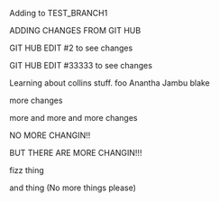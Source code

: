 Adding to TEST_BRANCH1

ADDING CHANGES FROM GIT HUB

GIT HUB EDIT #2 to see changes

GIT HUB EDIT #33333 to see changes

Learning about collins stuff.
foo
Anantha Jambu
blake

more changes

more and more and more changes


NO MORE CHANGIN!!

BUT THERE ARE MORE CHANGIN!!!

fizz
thing

and thing  (No more things please)
